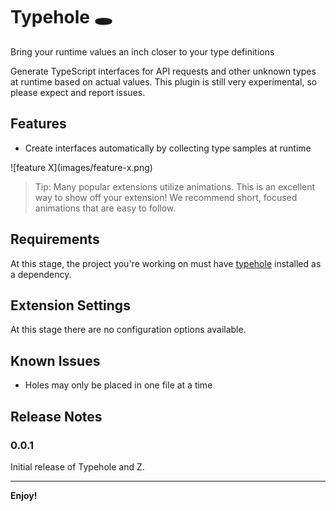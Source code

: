 # Typehole 🕳

Bring your runtime values an inch closer to your type definitions

Generate TypeScript interfaces for API requests and other unknown types at runtime based on actual values. This plugin is still very experimental, so please expect and report issues.

## Features

- Create interfaces automatically by collecting type samples at runtime

\!\[feature X\]\(images/feature-x.png\)

> Tip: Many popular extensions utilize animations. This is an excellent way to show off your extension! We recommend short, focused animations that are easy to follow.

## Requirements

At this stage, the project you're working on must have [typehole](https://www.npmjs.com/package/typehole) installed as a dependency.

## Extension Settings

At this stage there are no configuration options available.

## Known Issues

- Holes may only be placed in one file at a time

## Release Notes

### 0.0.1

Initial release of Typehole
and Z.

---

**Enjoy!**

